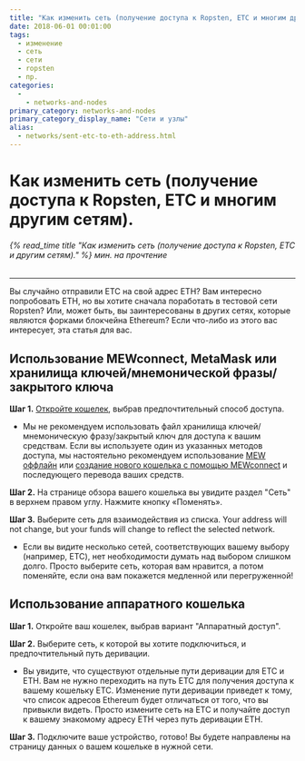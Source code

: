 ```yaml
---
title: "Как изменить сеть (получение доступа к Ropsten, ETC и многим другим сетям)."
date: 2018-06-01 00:01:00
tags:
  - изменение
  - сеть
  - сети
  - ropsten
  - пр.
categories:
  - 
    - networks-and-nodes
primary_category: networks-and-nodes
primary_category_display_name: "Сети и узлы"
alias:
  - networks/sent-etc-to-eth-address.html
---
```


# __Как изменить сеть (получение доступа к Ropsten, ETC и многим другим сетям).__
###### {% read_time title "Как изменить сеть (получение доступа к Ropsten, ETC и другим сетям)." %} мин. на прочтение
***

Вы случайно отправили ETC на свой адрес ETH? Вам интересно попробовать ETH, но вы хотите сначала поработать в тестовой сети Ropsten? Или, может быть, вы заинтересованы в других сетях, которые являются форками блокчейна Ethereum? Если что-либо из этого вас интересует, эта статья для вас.



## __Использование MEWconnect, MetaMask или хранилища ключей/мнемонической фразы/закрытого ключа__

**Шаг 1.** [Откройте кошелек](/@@@@@@/getting-started/how-to-access-your-wallet/), выбрав предпочтительный способ доступа.

* Мы не рекомендуем использовать файл хранилища ключей/мнемоническую фразу/закрытый ключ для доступа к вашим средствам. Если вы используете один из указанных методов доступа, мы настоятельно рекомендуем использование [MEW оффлайн](/@@@@@@/offline/offline-mew-looks-weird/) или [создание нового кошелька с помощью MEWconnect](/@@@@@@/mewconnect-101-create/) и последующего перевода ваших средств.

**Шаг 2.** На странице обзора вашего кошелька вы увидите раздел "Сеть" в верхнем правом углу. Нажмите кнопку «Поменять».

**Шаг 3.** Выберите сеть для взаимодействия из списка. Your address will not change, but your funds will change to reflect the selected network.
* Если вы видите несколько сетей, соответствующих вашему выбору (например, ETC), нет необходимости думать над выбором слишком долго. Просто выберите сеть, которая вам нравится, а потом поменяйте, если она вам покажется медленной или перегруженной!



## __Использование аппаратного кошелька__

**Шаг 1.** Откройте ваш кошелек, выбрав вариант "Аппаратный доступ".

**Шаг 2.** Выберите сеть, к которой вы хотите подключиться, и предпочтительный путь деривации.

* Вы увидите, что существуют отдельные пути деривации для ETC и ETH. Вам не нужно переходить на путь ETC для получения доступа к вашему кошельку ETC. Изменение пути деривации приведет к тому, что список адресов Ethereum будет отличаться от того, что вы привыкли видеть. Просто измените сеть на ETC и получайте доступ к вашему знакомому адресу ETH через путь деривации ETH.

**Шаг 3.** Подключите ваше устройство, готово! Вы будете направлены на страницу данных о вашем кошельке в нужной сети.